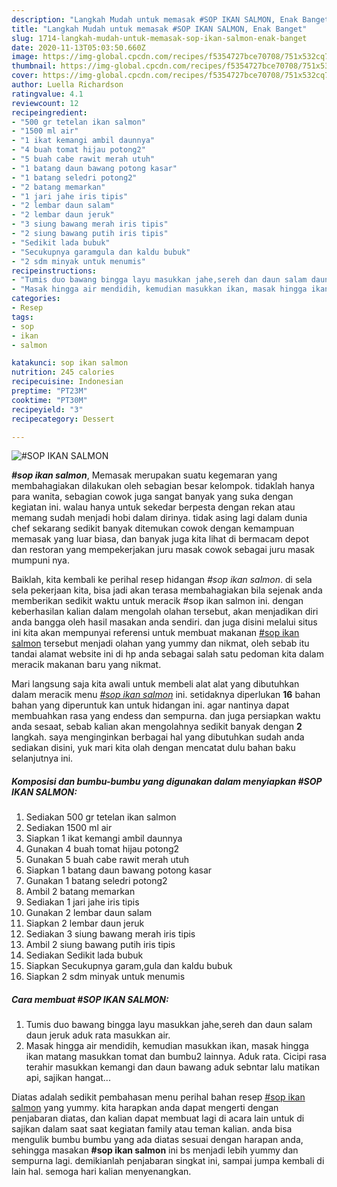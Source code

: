 ```yaml
---
description: "Langkah Mudah untuk memasak #SOP IKAN SALMON, Enak Banget"
title: "Langkah Mudah untuk memasak #SOP IKAN SALMON, Enak Banget"
slug: 1714-langkah-mudah-untuk-memasak-sop-ikan-salmon-enak-banget
date: 2020-11-13T05:03:50.660Z
image: https://img-global.cpcdn.com/recipes/f5354727bce70708/751x532cq70/sop-ikan-salmon-foto-resep-utama.jpg
thumbnail: https://img-global.cpcdn.com/recipes/f5354727bce70708/751x532cq70/sop-ikan-salmon-foto-resep-utama.jpg
cover: https://img-global.cpcdn.com/recipes/f5354727bce70708/751x532cq70/sop-ikan-salmon-foto-resep-utama.jpg
author: Luella Richardson
ratingvalue: 4.1
reviewcount: 12
recipeingredient:
- "500 gr tetelan ikan salmon"
- "1500 ml air"
- "1 ikat kemangi ambil daunnya"
- "4 buah tomat hijau potong2"
- "5 buah cabe rawit merah utuh"
- "1 batang daun bawang potong kasar"
- "1 batang seledri potong2"
- "2 batang memarkan"
- "1 jari jahe iris tipis"
- "2 lembar daun salam"
- "2 lembar daun jeruk"
- "3 siung bawang merah iris tipis"
- "2 siung bawang putih iris tipis"
- "Sedikit lada bubuk"
- "Secukupnya garamgula dan kaldu bubuk"
- "2 sdm minyak untuk menumis"
recipeinstructions:
- "Tumis duo bawang bingga layu masukkan jahe,sereh dan daun salam daun jeruk aduk rata masukkan air."
- "Masak hingga air mendidih, kemudian masukkan ikan, masak hingga ikan matang masukkan tomat dan bumbu2 lainnya. Aduk rata. Cicipi rasa terahir masukkan kemangi dan daun bawang aduk sebntar lalu matikan api, sajikan hangat..."
categories:
- Resep
tags:
- sop
- ikan
- salmon

katakunci: sop ikan salmon 
nutrition: 245 calories
recipecuisine: Indonesian
preptime: "PT23M"
cooktime: "PT30M"
recipeyield: "3"
recipecategory: Dessert

---
```



![#SOP IKAN SALMON](https://img-global.cpcdn.com/recipes/f5354727bce70708/751x532cq70/sop-ikan-salmon-foto-resep-utama.jpg)

<b><i>#sop ikan salmon</i></b>, Memasak merupakan suatu kegemaran yang membahagiakan dilakukan oleh sebagian besar kelompok. tidaklah hanya para wanita, sebagian cowok juga sangat banyak yang suka dengan kegiatan ini. walau hanya untuk sekedar berpesta dengan rekan atau memang sudah menjadi hobi dalam dirinya. tidak asing lagi dalam dunia chef sekarang sedikit banyak ditemukan cowok dengan kemampuan memasak yang luar biasa, dan banyak juga kita lihat di bermacam depot dan restoran yang mempekerjakan juru masak cowok sebagai juru masak mumpuni nya.



Baiklah, kita kembali ke perihal resep hidangan <i>#sop ikan salmon</i>. di sela sela pekerjaan kita, bisa jadi akan terasa membahagiakan bila sejenak anda memberikan sedikit waktu untuk meracik #sop ikan salmon ini. dengan keberhasilan kalian dalam mengolah olahan tersebut, akan menjadikan diri anda bangga oleh hasil masakan anda sendiri. dan juga disini melalui situs ini kita akan mempunyai referensi untuk membuat makanan <u>#sop ikan salmon</u> tersebut menjadi olahan yang yummy dan nikmat, oleh sebab itu tandai alamat website ini di hp anda sebagai salah satu pedoman kita dalam meracik makanan baru yang nikmat.


Mari langsung saja kita awali untuk membeli alat alat yang dibutuhkan dalam meracik menu <u><i>#sop ikan salmon</i></u> ini. setidaknya diperlukan <b>16</b> bahan bahan yang diperuntuk kan untuk hidangan ini. agar nantinya dapat membuahkan rasa yang endess dan sempurna. dan juga persiapkan waktu anda sesaat, sebab kalian akan mengolahnya sedikit banyak dengan <b>2</b> langkah. saya menginginkan berbagai hal yang dibutuhkan sudah anda sediakan disini, yuk mari kita olah dengan mencatat dulu bahan baku selanjutnya ini.

<!--inarticleads1-->

##### Komposisi dan bumbu-bumbu yang digunakan dalam menyiapkan #SOP IKAN SALMON:

1. Sediakan 500 gr tetelan ikan salmon
1. Sediakan 1500 ml air
1. Siapkan 1 ikat kemangi ambil daunnya
1. Gunakan 4 buah tomat hijau potong2
1. Gunakan 5 buah cabe rawit merah utuh
1. Siapkan 1 batang daun bawang potong kasar
1. Gunakan 1 batang seledri potong2
1. Ambil 2 batang memarkan
1. Sediakan 1 jari jahe iris tipis
1. Gunakan 2 lembar daun salam
1. Siapkan 2 lembar daun jeruk
1. Sediakan 3 siung bawang merah iris tipis
1. Ambil 2 siung bawang putih iris tipis
1. Sediakan Sedikit lada bubuk
1. Siapkan Secukupnya garam,gula dan kaldu bubuk
1. Siapkan 2 sdm minyak untuk menumis




<!--inarticleads2-->

##### Cara membuat #SOP IKAN SALMON:

1. Tumis duo bawang bingga layu masukkan jahe,sereh dan daun salam daun jeruk aduk rata masukkan air.
1. Masak hingga air mendidih, kemudian masukkan ikan, masak hingga ikan matang masukkan tomat dan bumbu2 lainnya. Aduk rata. Cicipi rasa terahir masukkan kemangi dan daun bawang aduk sebntar lalu matikan api, sajikan hangat...




Diatas adalah sedikit pembahasan menu perihal bahan resep <u>#sop ikan salmon</u> yang yummy. kita harapkan anda dapat mengerti dengan penjabaran diatas, dan kalian dapat membuat lagi di acara lain untuk di sajikan dalam saat saat kegiatan family atau teman kalian. anda bisa mengulik bumbu bumbu yang ada diatas sesuai dengan harapan anda, sehingga masakan <b>#sop ikan salmon</b> ini bs menjadi lebih yummy dan sempurna lagi. demikianlah penjabaran singkat ini, sampai jumpa kembali di lain hal. semoga hari kalian menyenangkan.
